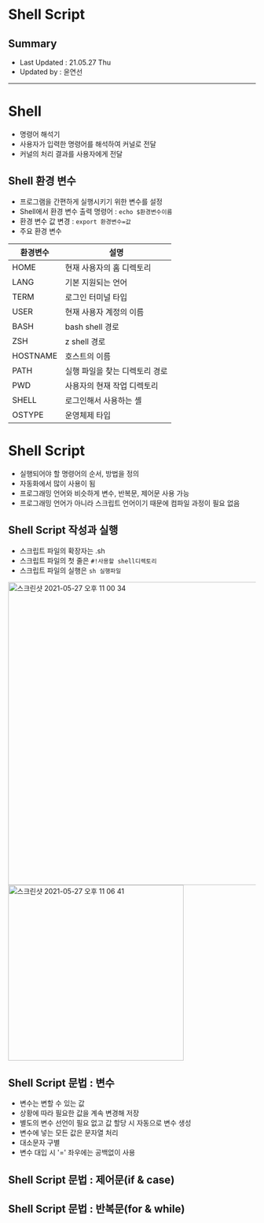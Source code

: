 Shell Script
====================================
## Summary
- Last Updated : 21.05.27 Thu   
- Updated by : 윤연선
-----------------------------------

# Shell
* 명령어 해석기
* 사용자가 입력한 명령어를 해석하여 커널로 전달
* 커널의 처리 결과를 사용자에게 전달

## Shell 환경 변수
* 프로그램을 간편하게 실행시키기 위한 변수를 설정
* Shell에서 환경 변수 출력 명령어 : ```echo $환경변수이름```
* 환경 변수 값 변경 : ```export 환경변수=값```
* 주요 환경 변수
   
|환경변수|설명|
|------|---|
|HOME|현재 사용자의 홈 디렉토리|
|LANG|기본 지원되는 언어|
|TERM|로그인 터미널 타입|
|USER|현재 사용자 계정의 이름|
|BASH|bash shell 경로|
|ZSH|z shell 경로|
|HOSTNAME|호스트의 이름|
|PATH|실행 파일을 찾는 디렉토리 경로|
|PWD|사용자의 현재 작업 디렉토리|
|SHELL|로그인해서 사용하는 셸|
|OSTYPE|운영체제 타입|
   
# Shell Script
* 실행되어야 할 명령어의 순서, 방법을 정의
* 자동화에서 많이 사용이 됨
* 프로그래밍 언어와 비슷하게 변수, 반복문, 제어문 사용 가능
* 프로그래밍 언어가 아니라 스크립트 언어이기 때문에 컴파일 과정이 필요 없음

## Shell Script 작성과 실행
* 스크립트 파일의 확장자는 .sh
* 스크립트 파일의 첫 줄은 ```#!사용할 shell디렉토리```
* 스크립트 파일의 실행은 ```sh 실행파일```
   
<img width="616" alt="스크린샷 2021-05-27 오후 11 00 34" src="https://user-images.githubusercontent.com/57285121/119839725-597ad880-bf3f-11eb-83c3-d0d8329de4a1.png">
   
<img width="357" alt="스크린샷 2021-05-27 오후 11 06 41" src="https://user-images.githubusercontent.com/57285121/119840726-33a20380-bf40-11eb-8799-b88b134896db.png">
   
## Shell Script 문법 : 변수
* 변수는 변할 수 있는 값
* 상황에 따라 필요한 값을 계속 변경해 저장
* 별도의 변수 선언이 필요 없고 값 할당 시 자동으로 변수 생성
* 변수에 넣는 모든 값은 문자열 처리
* 대소문자 구별
* 변수 대입 시 '=' 좌우에는 공백없이 사용

## Shell Script 문법 : 제어문(if & case)

## Shell Script 문법 : 반복문(for & while)


